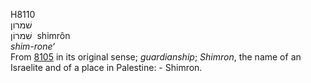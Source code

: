 <body>
  <p>H8110<br>  שׁמרון  <br> שִׁמרוֹן  ‎  shimrôn  <br><i>shim-rone‘ </i><br>From <a href="h8105.htm">8105</a> in its original sense; <i>guardianship</i>; <i>Shimron</i>, the name of an Israelite and of a place in Palestine: - Shimron.<br></p>
 </body>
